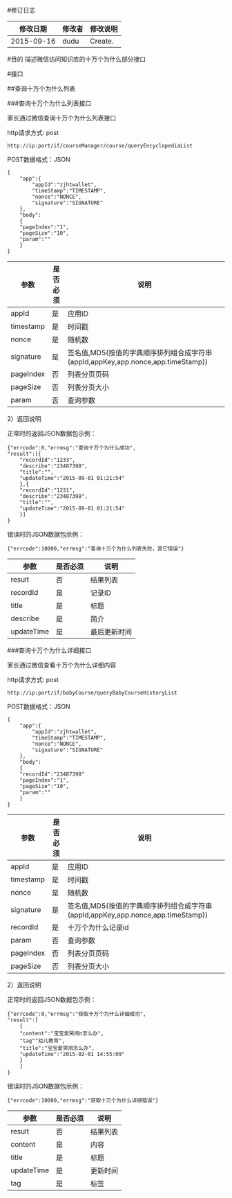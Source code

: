 #修订日志

修改日期|修改者|修改说明
------|------|-------
2015-09-16|dudu|Create.
 




#目的
描述微信访问知识库的十万个为什么部分接口



#接口

##查询十万个为什么列表

###查询十万个为什么列表接口

家长通过微信查询十万个为什么列表接口


http请求方式: post


    http://ip:port/if/courseManager/course/queryEncyclopediaList


POST数据格式：JSON

    {
        "app":{
            "appId":"zjhtwallet",
            "timeStamp":"TIMESTAMP", 
            "nonce":"NONCE",
            "signature":"SIGNATURE"
        },        
        "body":
        {
	    "pageIndex":"1",
	    "pageSize":"10",
	    "param":""
        }
    } 


参数|是否必须|说明
----|----|-----
appId|是|应用ID
timestamp|是|时间戳
nonce|是|随机数
signature|是|签名值,MD5(按值的字典顺序排列组合成字符串(appId,appKey,app.nonce,app.timeStamp))
pageIndex|否|列表分页页码
pageSize |否|列表分页大小
param  |否|查询参数


2）返回说明

正常时的返回JSON数据包示例：
 
    {"errcode":0,"errmsg":"查询十万个为什么成功",
	"result":[{
		"recordId":"1233",
		"describe":"23487398",
		"title":"",
		"updateTime":"2015-09-01 01:21:54"
		},{
		"recordId":"1231",
		"describe":"23487398",
		"title":"",
		"updateTime":"2015-09-01 01:21:54"
		}]
    }

错误时的JSON数据包示例：

    {"errcode":10000,"errmsg":"查询十万个为什么列表失败，其它错误"}

参数|是否必须|说明
----|----|-----
result|否|结果列表
recordId |是|记录ID
title |是|标题
describe |是|简介
updateTime|是|最后更新时间


###查询十万个为什么详细接口

家长通过微信查看十万个为什么详细内容


http请求方式: post


    http://ip:port/if/babyCourse/queryBabyCourseHistoryList


POST数据格式：JSON

    {
        "app":{
            "appId":"zjhtwallet",
            "timeStamp":"TIMESTAMP", 
            "nonce":"NONCE",
            "signature":"SIGNATURE"
        },        
        "body":
        { 
	    "recordId":"23487398"
	    "pageIndex":"1",
	    "pageSize":"10",
	    "param":""
        }
    } 


参数|是否必须|说明
----|----|-----
appId|是|应用ID
timestamp|是|时间戳
nonce|是|随机数
signature|是|签名值,MD5(按值的字典顺序排列组合成字符串(appId,appKey,app.nonce,app.timeStamp))
recordId |是|十万个为什么记录id
param    |否|查询参数
pageIndex|否|列表分页页码
pageSize |否|列表分页大小



2）返回说明

正常时的返回JSON数据包示例：
 
    {"errcode":0,"errmsg":"获取十万个为什么详细成功",
	"result":[
		{
		"content":"宝宝爱哭闹n怎么办",
		"tag""幼儿教育",
		"title":"宝宝爱哭闹怎么办",
		"updateTime":"2015-02-01 14:55:09"
		}
		]
    }

错误时的JSON数据包示例：

    {"errcode":10000,"errmsg":"获取十万个为什么详细错误"}



参数|是否必须|说明
----|----|-----
result|否|结果列表
content |是|内容
title |是|标题 
updateTime |是|更新时间
tag |是|标签






